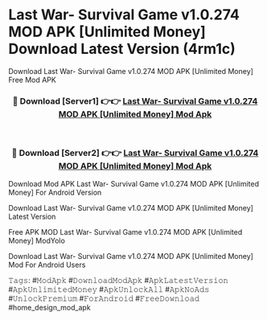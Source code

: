 # Last War- Survival Game v1.0.274 MOD APK [Unlimited Money] Download Latest Version (4rm1c)
Download Last War- Survival Game v1.0.274 MOD APK [Unlimited Money] Free Mod APK

<div align="center">
<h3>🔴 Download [Server1] 👉👉 <a href="https://apkcomod.com?title=Last_War-_Survival_Game_v1.0.274_MOD_APK_[Unlimited_Money]">Last War- Survival Game v1.0.274 MOD APK [Unlimited Money] Mod Apk</a></h3><br>

<h3>🔴 Download [Server2] 👉👉 <a href="https://apkcomod.com?title=Last_War-_Survival_Game_v1.0.274_MOD_APK_[Unlimited_Money]">Last War- Survival Game v1.0.274 MOD APK [Unlimited Money] Mod Apk</a></h3>
</div>


Download Mod APK Last War- Survival Game v1.0.274 MOD APK [Unlimited Money] For Android Version

Download Last War- Survival Game v1.0.274 MOD APK [Unlimited Money] Latest Version

Free APK MOD Last War- Survival Game v1.0.274 MOD APK [Unlimited Money] ModYolo

Download Last War- Survival Game v1.0.274 MOD APK [Unlimited Money] Mod For Android Users

𝚃𝚊𝚐𝚜: #𝙼𝚘𝚍𝙰𝚙𝚔 #𝙳𝚘𝚠𝚗𝚕𝚘𝚊𝚍𝙼𝚘𝚍𝙰𝚙𝚔 #𝙰𝚙𝚔𝙻𝚊𝚝𝚎𝚜𝚝𝚅𝚎𝚛𝚜𝚒𝚘𝚗 #𝙰𝚙𝚔𝚄𝚗𝚕𝚒𝚖𝚒𝚝𝚎𝚍𝙼𝚘𝚗𝚎𝚢 #𝙰𝚙𝚔𝚄𝚗𝚕𝚘𝚌𝚔𝙰𝚕𝚕 #𝙰𝚙𝚔𝙽𝚘𝙰𝚍𝚜 #𝚄𝚗𝚕𝚘𝚌𝚔𝙿𝚛𝚎𝚖𝚒𝚞𝚖 #𝙵𝚘𝚛𝙰𝚗𝚍𝚛𝚘𝚒𝚍 #𝙵𝚛𝚎𝚎𝙳𝚘𝚠𝚗𝚕𝚘𝚊𝚍 #home_design_mod_apk